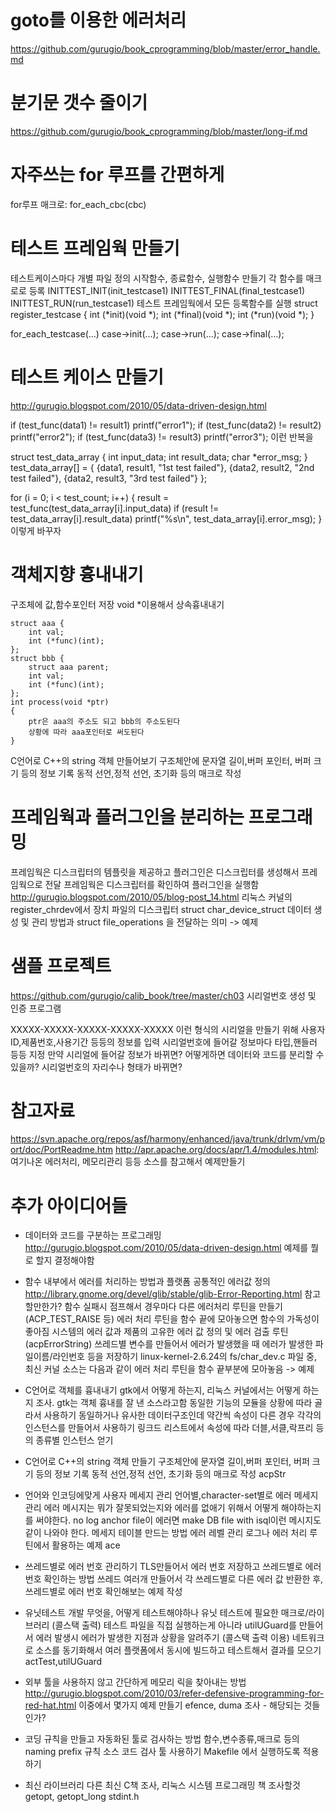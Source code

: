
# goto를 이용한 에러처리
https://github.com/gurugio/book_cprogramming/blob/master/error_handle.md

# 분기문 갯수 줄이기
https://github.com/gurugio/book_cprogramming/blob/master/long-if.md

# 자주쓰는 for 루프를 간편하게

for루프 매크로: for_each_cbc(cbc)

# 테스트 프레임웍 만들기
테스트케이스마다 개별 파일 정의
시작함수, 종료함수, 실행함수 만들기
각 함수를 매크로로 등록
INITTEST_INIT(init_testcase1)
INITTEST_FINAL(final_testcase1)
INITTEST_RUN(run_testcase1)
테스트 프레임웍에서 모든 등록함수를 실행
struct register_testcase
{
	int (*init)(void *);
	int (*final)(void *);
	int (*run)(void *);
}

for_each_testcase(...)
	case->init(...);
	case->run(...);
	case->final(...);

# 테스트 케이스 만들기
http://gurugio.blogspot.com/2010/05/data-driven-design.html

if (test_func(data1) != result1) printf("error1");
if (test_func(data2) != result2) printf("error2");
if (test_func(data3) != result3) printf("error3");
이런 반복을

struct test_data_array
{
int input_data;
int result_data;
char *error_msg;
} test_data_array[] =
{
{data1, result1, "1st test failed"},
{data2, result2, "2nd test failed"},
{data2, result3, "3rd test failed"}
};



for (i = 0; i < test_count; i++)
{
result = test_func(test_data_array[i].input_data)
if (result != test_data_array[i].result_data) printf("%s\n", test_data_array[i].error_msg);
}
이렇게 바꾸자

# 객체지향 흉내내기
구조체에 값,함수포인터 저장
void *이용해서 상속흉내내기

```
struct aaa {
	int val;
	int (*func)(int);
};
struct bbb {
	struct aaa parent;
	int val;
	int (*func)(int);
};
int process(void *ptr)
{
	ptr은 aaa의 주소도 되고 bbb의 주소도된다
	상황에 따라 aaa포인터로 써도된다
}
```

C언어로 C++의 string 객체 만들어보기
구조체안에 문자열 길이,버퍼 포인터, 버퍼 크기 등의 정보 기록
동적 선언,정적 선언, 초기화 등의 매크로 작성

# 프레임웍과 플러그인을 분리하는 프로그래밍
 프레임웍은 디스크립터의 템플릿을 제공하고 플러그인은 디스크립터를 생성해서 프레임웍으로 전달
 프레임웍은 디스크립터를 확인하여 플러그인을 실행함
 http://gurugio.blogspot.com/2010/05/blog-post_14.html
 리눅스 커널의 register_chrdev에서 장치 파일의 디스크립터 struct char_device_struct 데이터 생성 및 관리 방법과 struct file_operations 을 전달하는 의미 -> 예제

# 샘플 프로젝트
https://github.com/gurugio/calib_book/tree/master/ch03
시리얼번호 생성 및 인증 프로그램

XXXXX-XXXXX-XXXXX-XXXXX-XXXXX
이런 형식의 시리얼을 만들기 위해 사용자ID,제품번호,사용기간 등등의 정보를 입력
시리얼번호에 들어갈 정보마다 타입,핸들러 등등 지정
만약 시리얼에 들어갈 정보가 바뀌면?
어떻게하면 데이터와 코드를 분리할 수 있을까?
시리얼번호의 자리수나 형태가 바뀌면?

# 참고자료
https://svn.apache.org/repos/asf/harmony/enhanced/java/trunk/drlvm/vm/port/doc/PortReadme.htm
http://apr.apache.org/docs/apr/1.4/modules.html: 여기나온 에러처리, 메모리관리 등등 소스를 참고해서 예제만들기


# 추가 아이디어들

+ 데이터와 코드를 구분하는 프로그래밍
 http://gurugio.blogspot.com/2010/05/data-driven-design.html
 예제를 뭘로 할지 결정해야함

+ 함수 내부에서 에러를 처리하는 방법과 플랫폼 공통적인 에러값 정의
 http://library.gnome.org/devel/glib/stable/glib-Error-Reporting.html 참고할만한가?
 함수 실패시 점프해서 경우마다 다른 에러처리 루틴을 만들기 (ACP_TEST_RAISE 등)
 에러 처리 루틴을 함수 끝에 모아놓으면 함수의 가독성이 좋아짐
 시스템의 에러 값과 제품의 고유한 에러 값 정의 및 에러 검출 루틴 (acpErrorString)
 쓰레드별 변수를 만들어서 에러가 발생했을 때 에러가 발생한 파일이름/라인번호 등을 저장하기
 linux-kernel-2.6.24의 fs/char_dev.c 파일 중, 최신 커널 소스는 다음과 같이 에러 처리 루틴을 함수 끝부분에 모아놓음 -> 예제

+ C언어로 객체를 흉내내기
 gtk에서 어떻게 하는지, 리눅스 커널에서는 어떻게 하는지 조사. gtk는 객체 흉내를 잘 낸 소스라고함
 동일한 기능의 모듈을 상황에 따라 골라서 사용하기
 동일하거나 유사한 데이터구조인데 약간씩 속성이 다른 경우 각각의 인스턴스를 만들어서 사용하기
 링크드 리스트에서 속성에 따라 더블,서클,락프리 등의 종류별 인스턴스 얻기

+ C언어로 C++의 string 객체 만들기
 구조체안에 문자열 길이,버퍼 포인터, 버퍼 크기 등의 정보 기록
 동적 선언,정적 선언, 초기화 등의 매크로 작성
 acpStr

+ 언어와 인코딩에맞게 사용자 메세지 관리
 언어별,character-set별로 에러 메세지 관리
 에러 메시지는 뭐가 잘못되었는지와 에러를 없애기 위해서 어떻게 해야하는지를 써야한다. no log anchor file이 에러면 make DB file with isql이런 메시지도 같이 나와야 한다.
 메세지 테이블 만드는 방법
 에러 레벨 관리
 로그나 에러 처리 루틴에서 활용하는 예제
 ace

+ 쓰레드별로 에러 번호 관리하기
 TLS만들어서 에러 번호 저장하고 쓰레드별로 에러 번호 확인하는 방법
 쓰레드 여러개 만들어서 각 쓰레드별로 다른 에러 값 반환한 후,
 쓰레드별로 에러 번호 확인해보는 예제 작성

+ 유닛테스트 개발
 무엇을, 어떻게 테스트해야하나
 유닛 테스트에 필요한 매크로/라이브러리 (콜스택 출력)
 테스트 파일을 직접 실행하는게 아니라 utilUGuard를 만들어서 에러 발생시 에러가 발생한 지점과 상황을 알려주기 (콜스택 출력 이용)
 네트워크로 소스를 동기화해서 여러 플랫폼에서 동시에 빌드하고 테스트해서 결과를 모으기
 actTest,utilUGuard

+ 외부 툴을 사용하지 않고 간단하게 메모리 릭을 찾아내는 방법
 http://gurugio.blogspot.com/2010/03/refer-defensive-programming-for-red-hat.html
 이중에서 몇가지 예제 만들기
 efence, duma 조사 - 해당되는 것들인가?

+ 코딩 규칙을 만들고 자동화된 툴로 검사하는 방법
 함수,변수종류,매크로 등의 naming prefix 규칙
 소스 코드 검사 툴 사용하기
 Makefile 에서 실행하도록 적용하기

+ 최신 라이브러리
 다른 최신 C책 조사, 리눅스 시스템 프로그래밍 책 조사할것
 getopt, getopt_long
 stdint.h

